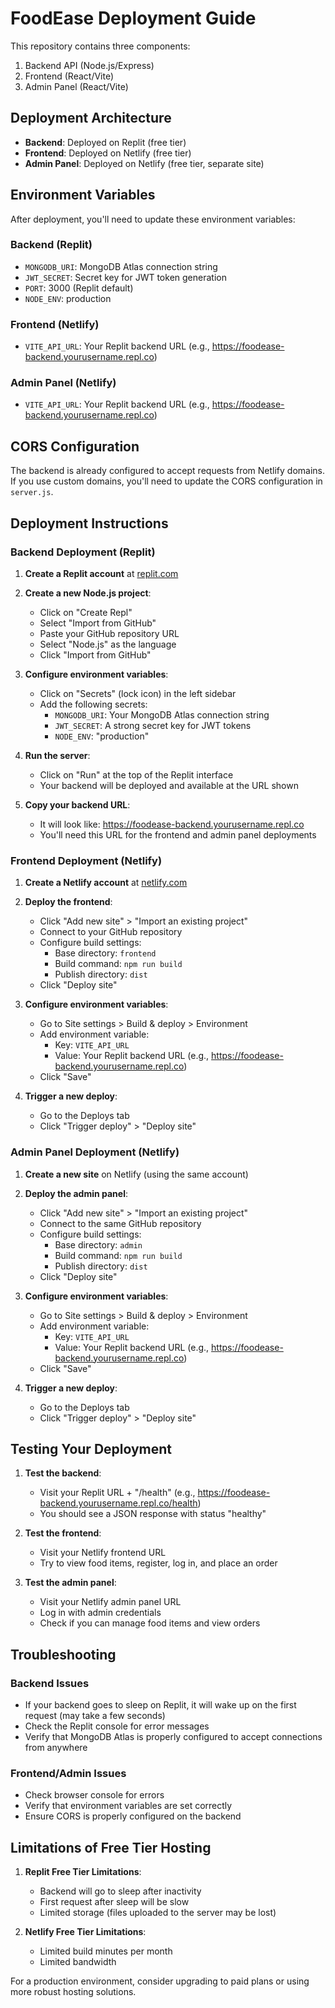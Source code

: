 # FoodEase Deployment Guide

This repository contains three components:
1. Backend API (Node.js/Express)
2. Frontend (React/Vite)
3. Admin Panel (React/Vite)

## Deployment Architecture

- **Backend**: Deployed on Replit (free tier)
- **Frontend**: Deployed on Netlify (free tier)
- **Admin Panel**: Deployed on Netlify (free tier, separate site)

## Environment Variables

After deployment, you'll need to update these environment variables:

### Backend (Replit)
- `MONGODB_URI`: MongoDB Atlas connection string
- `JWT_SECRET`: Secret key for JWT token generation
- `PORT`: 3000 (Replit default)
- `NODE_ENV`: production

### Frontend (Netlify)
- `VITE_API_URL`: Your Replit backend URL (e.g., https://foodease-backend.yourusername.repl.co)

### Admin Panel (Netlify)
- `VITE_API_URL`: Your Replit backend URL (e.g., https://foodease-backend.yourusername.repl.co)

## CORS Configuration

The backend is already configured to accept requests from Netlify domains. If you use custom domains, you'll need to update the CORS configuration in `server.js`.

## Deployment Instructions

### Backend Deployment (Replit)

1. **Create a Replit account** at [replit.com](https://replit.com)

2. **Create a new Node.js project**:
   - Click on "Create Repl"
   - Select "Import from GitHub"
   - Paste your GitHub repository URL
   - Select "Node.js" as the language
   - Click "Import from GitHub"

3. **Configure environment variables**:
   - Click on "Secrets" (lock icon) in the left sidebar
   - Add the following secrets:
     - `MONGODB_URI`: Your MongoDB Atlas connection string
     - `JWT_SECRET`: A strong secret key for JWT tokens
     - `NODE_ENV`: "production"

4. **Run the server**:
   - Click on "Run" at the top of the Replit interface
   - Your backend will be deployed and available at the URL shown

5. **Copy your backend URL**:
   - It will look like: https://foodease-backend.yourusername.repl.co
   - You'll need this URL for the frontend and admin panel deployments

### Frontend Deployment (Netlify)

1. **Create a Netlify account** at [netlify.com](https://netlify.com)

2. **Deploy the frontend**:
   - Click "Add new site" > "Import an existing project"
   - Connect to your GitHub repository
   - Configure build settings:
     - Base directory: `frontend`
     - Build command: `npm run build`
     - Publish directory: `dist`
   - Click "Deploy site"

3. **Configure environment variables**:
   - Go to Site settings > Build & deploy > Environment
   - Add environment variable:
     - Key: `VITE_API_URL`
     - Value: Your Replit backend URL (e.g., https://foodease-backend.yourusername.repl.co)
   - Click "Save"

4. **Trigger a new deploy**:
   - Go to the Deploys tab
   - Click "Trigger deploy" > "Deploy site"

### Admin Panel Deployment (Netlify)

1. **Create a new site** on Netlify (using the same account)

2. **Deploy the admin panel**:
   - Click "Add new site" > "Import an existing project"
   - Connect to the same GitHub repository
   - Configure build settings:
     - Base directory: `admin`
     - Build command: `npm run build`
     - Publish directory: `dist`
   - Click "Deploy site"

3. **Configure environment variables**:
   - Go to Site settings > Build & deploy > Environment
   - Add environment variable:
     - Key: `VITE_API_URL`
     - Value: Your Replit backend URL (e.g., https://foodease-backend.yourusername.repl.co)
   - Click "Save"

4. **Trigger a new deploy**:
   - Go to the Deploys tab
   - Click "Trigger deploy" > "Deploy site"

## Testing Your Deployment

1. **Test the backend**:
   - Visit your Replit URL + "/health" (e.g., https://foodease-backend.yourusername.repl.co/health)
   - You should see a JSON response with status "healthy"

2. **Test the frontend**:
   - Visit your Netlify frontend URL
   - Try to view food items, register, log in, and place an order

3. **Test the admin panel**:
   - Visit your Netlify admin panel URL
   - Log in with admin credentials
   - Check if you can manage food items and view orders

## Troubleshooting

### Backend Issues
- If your backend goes to sleep on Replit, it will wake up on the first request (may take a few seconds)
- Check the Replit console for error messages
- Verify that MongoDB Atlas is properly configured to accept connections from anywhere

### Frontend/Admin Issues
- Check browser console for errors
- Verify that environment variables are set correctly
- Ensure CORS is properly configured on the backend

## Limitations of Free Tier Hosting

1. **Replit Free Tier Limitations**:
   - Backend will go to sleep after inactivity
   - First request after sleep will be slow
   - Limited storage (files uploaded to the server may be lost)

2. **Netlify Free Tier Limitations**:
   - Limited build minutes per month
   - Limited bandwidth

For a production environment, consider upgrading to paid plans or using more robust hosting solutions.